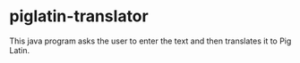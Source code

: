 # piglatin-translator
This java program asks the user to enter the text and then translates it to Pig Latin.
